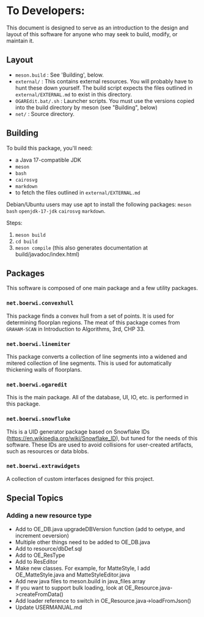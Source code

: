 # To Developers:

This document is designed to serve as an introduction to the design and layout of this software for anyone who may seek to build, modify, or maintain it.

## Layout

- `meson.build` : See 'Building', below.
- `external/` : This contains external resources. You will probably have to hunt these down yourself. The build script expects the files outlined in `external/EXTERNAL.md` to exist in this directory.
- `OGAREdit.bat/.sh` : Launcher scripts. You must use the versions copied into the build directory by meson (see "Building", below)
- `net/` : Source directory.

## Building

To build this package, you'll need:

- a Java 17-compatible JDK
- `meson`
- `bash`
- `cairosvg`
- `markdown`
- to fetch the files outlined in `external/EXTERNAL.md`

Debian/Ubuntu users may use apt to install the following packages: `meson` `bash` `openjdk-17-jdk` `cairosvg` `markdown`.

Steps:

1. `meson build`
2. `cd build`
3. `meson compile` (this also generates documentation at build/javadoc/index.html)

## Packages

This software is composed of one main package and a few utility packages.

### `net.boerwi.convexhull`

This package finds a convex hull from a set of points. It is used for determining floorplan regions. The meat of this package comes from `GRAHAM-SCAN` in Introduction to Algorithms, 3rd, CHP 33.

### `net.boerwi.linemiter`

This package converts a collection of line segments into a widened and mitered collection of line segments. This is used for automatically thickening walls of floorplans.

### `net.boerwi.ogaredit`

This is the main package. All of the database, UI, IO, etc. is performed in this package.

### `net.boerwi.snowfluke`

This is a UID generator package based on Snowflake IDs (<https://en.wikipedia.org/wiki/Snowflake_ID>), but tuned for the needs of this software. These IDs are used to avoid collisions for user-created artifacts, such as resources or data blobs.

### `net.boerwi.extrawidgets`

A collection of custom interfaces designed for this project.

## Special Topics

### Adding a new resource type

- Add to OE\_DB.java upgradeDBVersion function (add to oetype, and increment oeversion)
- Multiple other things need to be added to OE\_DB.java
- Add to resource/dbDef.sql
- Add to OE\_ResType
- Add to ResEditor
- Make new classes. For example, for MatteStyle, I add OE\_MatteStyle.java and MatteStyleEditor.java
- Add new java files to meson.build in java\_files array
- If you want to support bulk loading, look at OE\_Resource.java-\>createFromData()
- Add loader reference to switch in OE\_Resource.java-\>loadFromJson()
- Update USERMANUAL.md
